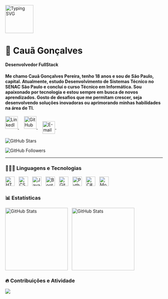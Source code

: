 <link href="https://fonts.googleapis.com/css2?family=Be+Vietnam+Pro&display=swap" rel="stylesheet">
<p align="left">
  <img 
    src="https://readme-typing-svg.herokuapp.com?font=Alfa+Slab+One&size=40&pause=650&color=9A4DFF&width=700&lines=Welcome!;Bem-vindo!" 
    alt="Typing SVG"
    height="90"
  />
</p>


# 🤖 Cauã Gonçalves

**Desenvolvedor FullStack**

#### Me chamo Cauã Gonçalves Pereira, tenho 18 anos e sou de São Paulo, capital. Atualmente, estudo Desenvolvimento de Sistemas Técnico no SENAC São Paulo e concluí o curso Técnico em Informática. Sou apaixonado por tecnologia e estou sempre em busca de novos aprendizados. Gosto de desafios que me permitam crescer, seja desenvolvendo soluções inovadoras ou aprimorando minhas habilidades na área de TI.

<p align="left">
  <a href="https://www.linkedin.com/in/cau%C3%A3-gon%C3%A7alves-pereira/" target="_blank">
    <img 
      alt="LinkedIn" 
      title="LinkedIn" 
      src="https://cdn.jsdelivr.net/gh/devicons/devicon/icons/linkedin/linkedin-original.svg" 
      width="40"
    />
  </a>
  &nbsp;&nbsp;&nbsp;

  <a href="https://github.com/cauagoncalves-p" target="_blank">
    <img 
      alt="GitHub" 
      title="GitHub" 
      src="https://raw.githubusercontent.com/gauravghongde/social-icons/master/PNG/White/Github_white.png" 
      width="40"
    />
  </a>
  &nbsp;&nbsp;&nbsp;

  <a href="https://mail.google.com/mail/?view=cm&fs=1&to=cauagoncalves2190@gmail.com" target="_blank" rel="noopener noreferrer">
    <img 
      alt="E-mail" 
      title="Enviar E-mail" 
      src="https://cdn.jsdelivr.net/gh/devicons/devicon/icons/google/google-original.svg" 
      width="40"
      style="vertical-align:middle"
    />
  </a>
  &nbsp;&nbsp;&nbsp;

  <img 
    alt="GitHub Stars" 
    title="Estrelas do GitHub" 
    src="https://img.shields.io/github/stars/cauagoncalves-p?style=social"
  />
  &nbsp;

  <img 
    alt="GitHub Followers" 
    title="Seguidores no GitHub" 
    src="https://img.shields.io/github/followers/cauagoncalves-p?style=social"
  />
</p>



--- 

### 👨🏾‍💻 Linguagens e Tecnologias

  <img 
    align="left" 
    alt="HTML"
    title="HTML" 
    width="30px" 
    style="padding-right: 10px;" 
  src="https://cdn.jsdelivr.net/gh/devicons/devicon@latest/icons/html5/html5-original.svg" 
  />
  <img 
    align="left" 
    alt="CSS" 
    title="CSS"
    width="30px" 
    style="padding-right: 10px;" 
    src="https://cdn.jsdelivr.net/gh/devicons/devicon@latest/icons/css3/css3-original.svg" 
/>
<img 
    align="left" 
    alt="JavaScript" 
    title="JavaScript"
    width="30px" 
    style="padding-right: 10px;" 
    src="https://cdn.jsdelivr.net/gh/devicons/devicon@latest/icons/javascript/javascript-original.svg" 
/>
<img 
    align="left" 
    alt="Bootstrap"
    title="Bootstrap" 
    width="30px" 
    style="padding-right: 10px;" 
    src="https://cdn.jsdelivr.net/gh/devicons/devicon@latest/icons/bootstrap/bootstrap-original.svg" 
/>
<img 
    align="left" 
    alt="Git" 
    title="Git"
    width="30px" 
    style="padding-right: 10px;" 
    src="https://cdn.jsdelivr.net/gh/devicons/devicon@latest/icons/git/git-original.svg" 
/>
<img 
    align="left" 
    alt="Python" 
    title="Python"
    width="30px" 
    style="padding-right: 10px;" 
    src="https://cdn.jsdelivr.net/gh/devicons/devicon@latest/icons/python/python-original.svg" 
/>
<img 
    align="left" 
    alt="C#" 
    title="C#"
    width="30px" 
    style="padding-right: 10px;" 
    src="https://cdn.jsdelivr.net/gh/devicons/devicon@latest/icons/csharp/csharp-original.svg"/>
<img 
    align="left" 
    alt="MongoDB" 
    title="MongoDB"
    width="30px" 
    style="padding-right: 10px;" 
    src="https://cdn.jsdelivr.net/gh/devicons/devicon@latest/icons/mariadb/mariadb-original.svg"/>

<br/>
<br/>

### 📊 Estatísticas

<p>
  <img 
    align="left" 
    alt="GitHub Stats" 
    height="200" 
    style="padding-right: 10px;" 
    src="https://github-readme-stats.vercel.app/api?username=cauagoncalves-p&show_icons=true&theme=tokyonight&include_all_commits=true&locale=pt-br" 
  />
<img 
      align="left" 
      alt="GitHub Stats" 
      height="200" 
      src="https://github-readme-stats.vercel.app/api/top-langs/?username=cauagoncalves-p&theme=tokyonight&layout=compact&custom_title=Tecnologias&langs_count=9" 
  /> 
</p>

<br clear="all"/>

### 🔥 Contribuições e Atividade

![](https://github-readme-streak-stats.herokuapp.com/?user=cauagoncalves-p&theme=tokyonight&border=true)
